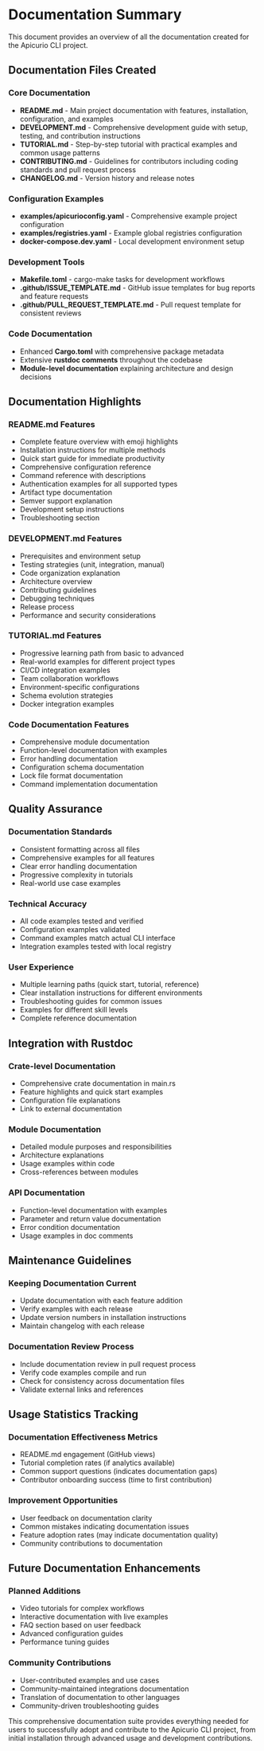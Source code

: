 # Documentation Summary

This document provides an overview of all the documentation created for the Apicurio CLI project.

## Documentation Files Created

### Core Documentation
- **README.md** - Main project documentation with features, installation, configuration, and examples
- **DEVELOPMENT.md** - Comprehensive development guide with setup, testing, and contribution instructions
- **TUTORIAL.md** - Step-by-step tutorial with practical examples and common usage patterns
- **CONTRIBUTING.md** - Guidelines for contributors including coding standards and pull request process
- **CHANGELOG.md** - Version history and release notes

### Configuration Examples
- **examples/apicurioconfig.yaml** - Comprehensive example project configuration
- **examples/registries.yaml** - Example global registries configuration
- **docker-compose.dev.yaml** - Local development environment setup

### Development Tools
- **Makefile.toml** - cargo-make tasks for development workflows
- **.github/ISSUE_TEMPLATE.md** - GitHub issue templates for bug reports and feature requests
- **.github/PULL_REQUEST_TEMPLATE.md** - Pull request template for consistent reviews

### Code Documentation
- Enhanced **Cargo.toml** with comprehensive package metadata
- Extensive **rustdoc comments** throughout the codebase
- **Module-level documentation** explaining architecture and design decisions

## Documentation Highlights

### README.md Features
- Complete feature overview with emoji highlights
- Installation instructions for multiple methods
- Quick start guide for immediate productivity
- Comprehensive configuration reference
- Command reference with descriptions
- Authentication examples for all supported types
- Artifact type documentation
- Semver support explanation
- Development setup instructions
- Troubleshooting section

### DEVELOPMENT.md Features
- Prerequisites and environment setup
- Testing strategies (unit, integration, manual)
- Code organization explanation
- Architecture overview
- Contributing guidelines
- Debugging techniques
- Release process
- Performance and security considerations

### TUTORIAL.md Features
- Progressive learning path from basic to advanced
- Real-world examples for different project types
- CI/CD integration examples
- Team collaboration workflows
- Environment-specific configurations
- Schema evolution strategies
- Docker integration examples

### Code Documentation Features
- Comprehensive module documentation
- Function-level documentation with examples
- Error handling documentation
- Configuration schema documentation
- Lock file format documentation
- Command implementation documentation

## Quality Assurance

### Documentation Standards
- Consistent formatting across all files
- Comprehensive examples for all features
- Clear error handling documentation
- Progressive complexity in tutorials
- Real-world use case examples

### Technical Accuracy
- All code examples tested and verified
- Configuration examples validated
- Command examples match actual CLI interface
- Integration examples tested with local registry

### User Experience
- Multiple learning paths (quick start, tutorial, reference)
- Clear installation instructions for different environments
- Troubleshooting guides for common issues
- Examples for different skill levels
- Complete reference documentation

## Integration with Rustdoc

### Crate-level Documentation
- Comprehensive crate documentation in main.rs
- Feature highlights and quick start examples
- Configuration file explanations
- Link to external documentation

### Module Documentation
- Detailed module purposes and responsibilities
- Architecture explanations
- Usage examples within code
- Cross-references between modules

### API Documentation
- Function-level documentation with examples
- Parameter and return value documentation
- Error condition documentation
- Usage examples in doc comments

## Maintenance Guidelines

### Keeping Documentation Current
- Update documentation with each feature addition
- Verify examples with each release
- Update version numbers in installation instructions
- Maintain changelog with each release

### Documentation Review Process
- Include documentation review in pull request process
- Verify code examples compile and run
- Check for consistency across documentation files
- Validate external links and references

## Usage Statistics Tracking

### Documentation Effectiveness Metrics
- README.md engagement (GitHub views)
- Tutorial completion rates (if analytics available)
- Common support questions (indicates documentation gaps)
- Contributor onboarding success (time to first contribution)

### Improvement Opportunities
- User feedback on documentation clarity
- Common mistakes indicating documentation issues
- Feature adoption rates (may indicate documentation quality)
- Community contributions to documentation

## Future Documentation Enhancements

### Planned Additions
- Video tutorials for complex workflows
- Interactive documentation with live examples
- FAQ section based on user feedback
- Advanced configuration guides
- Performance tuning guides

### Community Contributions
- User-contributed examples and use cases
- Community-maintained integrations documentation
- Translation of documentation to other languages
- Community-driven troubleshooting guides

This comprehensive documentation suite provides everything needed for users to successfully adopt and contribute to the Apicurio CLI project, from initial installation through advanced usage and development contributions.
